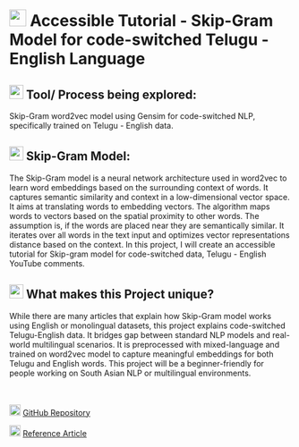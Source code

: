 # <img src = "https://github.com/user-attachments/assets/77b90876-0c87-459b-a189-c0726a93595d" width = "30"/> Accessible Tutorial - Skip-Gram Model for code-switched Telugu - English Language

## <img src = "https://github.com/user-attachments/assets/fb211cde-a767-4812-a68e-4c47cf10d2e2" width = "25"/> Tool/ Process being explored: 
Skip-Gram word2vec model using Gensim for code-switched NLP, specifically trained on Telugu - English data.

## <img src = "https://github.com/user-attachments/assets/aed7c48d-5eb9-47ba-8664-77dbb248ee48" width = "25"/> Skip-Gram Model:
The Skip-Gram model is a neural network architecture used in word2vec to learn word embeddings based on the surrounding context of words. It captures semantic similarity and context in a low-dimensional vector space.
It aims at translating words to embedding vectors. The algorithm maps words to vectors based on the spatial proximity to other words. The assumption is, if the words are placed near they are semantically similar. It iterates over all words in the text input and optimizes vector representations distance based on the context.
In this project,  I will create an accessible tutorial for Skip-gram model for code-switched data, Telugu - English YouTube comments.

## <img src = "https://github.com/user-attachments/assets/9c5ca893-4c42-4dcc-806b-f2d341820eba" width = "25"/> What makes this Project unique?
While there are many articles that explain how Skip-Gram model works using English or monolingual datasets, this project explains code-switched Telugu-English data. It bridges gap between standard NLP models and real-world multilingual scenarios. It is preprocessed with mixed-language and trained on word2vec model to capture meaningful embeddings for both Telugu and English words. This project will be a beginner-friendly for people working on South Asian NLP or multilingual environments.

<br></br>
<img src = "https://github.com/user-attachments/assets/96191f73-3b6c-4e6b-af97-8327495f380a" width = "20"/> [GitHub Repository](https://github.com/AnkithaNamala/LING539-project-AnkithaNamala)

<img src = "https://github.com/user-attachments/assets/d67d267e-a10d-4a78-bb11-8d3ab3617cd2" width = "20"/> [Reference Article](https://leshem-ido.medium.com/skip-gram-word2vec-algorithm-explained-85cd67a45ffa)
